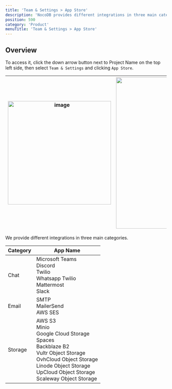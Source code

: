 ```yaml
---
title: 'Team & Settings > App Store'
description: 'NocoDB provides different integrations in three main categories in App Store'
position: 590
category: 'Product'
menuTitle: 'Team & Settings > App Store'
---
```


## Overview

To access it, click the down arrow button next to Project Name on the top left side, then select `Team & Settings` and clicking `App Store`.

<img width="322" alt="image" src="https://user-images.githubusercontent.com/35857179/194856648-67936db0-ee4d-4060-be3d-af9f86ef8fc6.png"> | <img width="471" alt="image" src="https://user-images.githubusercontent.com/35857179/203266301-064a6706-828b-457c-ab7b-868ba66d67e6.png">
|--|--|

We provide different integrations in three main categories.

| Category | App Name |
|---|---|
| Chat | Microsoft Teams <br/> Discord <br/> Twilio <br/> Whatsapp Twilio<br/> Mattermost<br/> Slack |
| Email | SMTP<br/> MailerSend<br/> AWS SES |
| Storage | AWS S3 <br/> Minio <br/> Google Cloud Storage <br/> Spaces <br/> Backblaze B2 <br/> Vultr Object Storage <br/> OvhCloud Object Storage <br/> Linode Object Storage <br/> UpCloud Object Storage <br/> Scaleway Object Storage |
